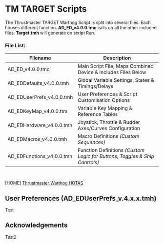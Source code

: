 # TM TARGET Scripts #

The Thrustmaster TARGET Warthog Script is split into several files. Each houses different function. __AD_ED_v4.0.0.tmc__ calls on all the other included files. __Target.tmh__ will generate on script Run.

### File List: ###

Filename | Description
------------ | -------------
AD_ED_v4.0.0.tmc | Main Script File, Maps Combined Device & Includes Files Below
AD_EDDefaults_v4.0.0.tmh | Global Variable Settings, States & Timings/Delays
AD_EDUserPrefs_v4.0.0.tmh | User Preferences & Script Customisation Options
AD_EDKeyMap_v4.0.0.ttm | Variable Key Mapping & Reference Tables
AD_EDHardware_v4.0.0.tmh | Joystick, Throttle & Rudder Axes/Curves Configuration
AD_EDMacros_v4.0.0.tmh | Macro Definitions _(Custom Sequences)_
AD_EDFunctions_v4.0.0.tmh | Function Definitions _(Custom Logic for Buttons, Toggles & Ship Controls)_

` `

[HOME] [Thrustmaster Warthog HOTAS](https://support.thrustmaster.com/en/product/hotaswarthog-en/ "TM Warthog HOTAS")

## ##

## User Preferences (AD_EDUserPrefs_v.4.x.x.tmh) ##

Test

## ##

## Acknowledgements ##

Test2


